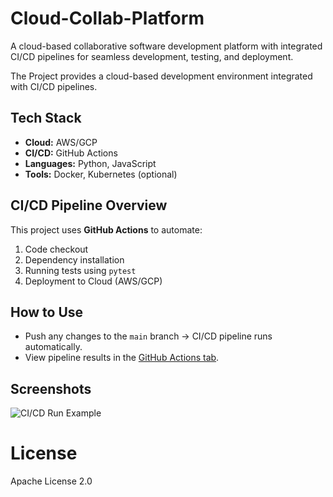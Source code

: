 # Cloud-Collab-Platform
 A cloud-based collaborative software development platform with integrated CI/CD pipelines for seamless development, testing, and deployment.

The Project provides a cloud-based development environment integrated with CI/CD pipelines.

## Tech Stack
- **Cloud:** AWS/GCP
- **CI/CD:** GitHub Actions
- **Languages:** Python, JavaScript
- **Tools:** Docker, Kubernetes (optional)

## CI/CD Pipeline Overview
This project uses **GitHub Actions** to automate:
1. Code checkout 
2. Dependency installation 
3. Running tests using `pytest` 
4. Deployment to Cloud (AWS/GCP) 

## How to Use
- Push any changes to the `main` branch → CI/CD pipeline runs automatically.
- View pipeline results in the [GitHub Actions tab](https://github.com/KayBe05/cloud-collab-platform/actions).

## Screenshots
![CI/CD Run Example](URL-to-your-screenshot)

# License
Apache License 2.0
